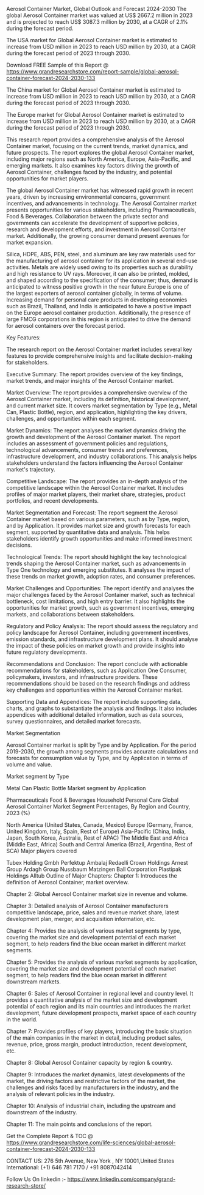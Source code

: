 Aerosol Container Market, Global Outlook and Forecast 2024-2030
The global Aerosol Container market was valued at US$ 2667.2 million in 2023 and is projected to reach US$ 3087.3 million by 2030, at a CAGR of 2.1% during the forecast period.

The USA market for Global Aerosol Container market is estimated to increase from USD million in 2023 to reach USD million by 2030, at a CAGR during the forecast period of 2023 through 2030.

Download FREE Sample of this Report @ https://www.grandresearchstore.com/report-sample/global-aerosol-container-forecast-2024-2030-133

The China market for Global Aerosol Container market is estimated to increase from USD million in 2023 to reach USD million by 2030, at a CAGR during the forecast period of 2023 through 2030.

The Europe market for Global Aerosol Container market is estimated to increase from USD million in 2023 to reach USD million by 2030, at a CAGR during the forecast period of 2023 through 2030.

This research report provides a comprehensive analysis of the Aerosol Container market, focusing on the current trends, market dynamics, and future prospects. The report explores the global Aerosol Container market, including major regions such as North America, Europe, Asia-Pacific, and emerging markets. It also examines key factors driving the growth of Aerosol Container, challenges faced by the industry, and potential opportunities for market players.

The global Aerosol Container market has witnessed rapid growth in recent years, driven by increasing environmental concerns, government incentives, and advancements in technology. The Aerosol Container market presents opportunities for various stakeholders, including Pharmaceuticals, Food & Beverages. Collaboration between the private sector and governments can accelerate the development of supportive policies, research and development efforts, and investment in Aerosol Container market. Additionally, the growing consumer demand present avenues for market expansion.

Silica, HDPE, ABS, PEN, steel, and aluminum are key raw materials used for the manufacturing of aerosol container for its application in several end-use activities. Metals are widely used owing to its properties such as durability and high resistance to UV rays. Moreover, it can also be printed, molded, and shaped according to the specification of the consumer; thus, demand is anticipated to witness positive growth in the near future.Europe is one of the largest exporters of aerosol container globally, in terms of volume. Increasing demand for personal care products in developing economies such as Brazil, Thailand, and India is anticipated to have a positive impact on the Europe aerosol container production. Additionally, the presence of large FMCG corporations in this region is anticipated to drive the demand for aerosol containers over the forecast period.

Key Features:

The research report on the Aerosol Container market includes several key features to provide comprehensive insights and facilitate decision-making for stakeholders.

Executive Summary: The report provides overview of the key findings, market trends, and major insights of the Aerosol Container market.

Market Overview: The report provides a comprehensive overview of the Aerosol Container market, including its definition, historical development, and current market size. It covers market segmentation by Type (e.g., Metal Can, Plastic Bottle), region, and application, highlighting the key drivers, challenges, and opportunities within each segment.

Market Dynamics: The report analyses the market dynamics driving the growth and development of the Aerosol Container market. The report includes an assessment of government policies and regulations, technological advancements, consumer trends and preferences, infrastructure development, and industry collaborations. This analysis helps stakeholders understand the factors influencing the Aerosol Container market's trajectory.

Competitive Landscape: The report provides an in-depth analysis of the competitive landscape within the Aerosol Container market. It includes profiles of major market players, their market share, strategies, product portfolios, and recent developments.

Market Segmentation and Forecast: The report segment the Aerosol Container market based on various parameters, such as by Type, region, and by Application. It provides market size and growth forecasts for each segment, supported by quantitative data and analysis. This helps stakeholders identify growth opportunities and make informed investment decisions.

Technological Trends: The report should highlight the key technological trends shaping the Aerosol Container market, such as advancements in Type One technology and emerging substitutes. It analyses the impact of these trends on market growth, adoption rates, and consumer preferences.

Market Challenges and Opportunities: The report identify and analyses the major challenges faced by the Aerosol Container market, such as technical bottleneck, cost limitations, and high entry barrier. It also highlights the opportunities for market growth, such as government incentives, emerging markets, and collaborations between stakeholders.

Regulatory and Policy Analysis: The report should assess the regulatory and policy landscape for Aerosol Container, including government incentives, emission standards, and infrastructure development plans. It should analyse the impact of these policies on market growth and provide insights into future regulatory developments.

Recommendations and Conclusion: The report conclude with actionable recommendations for stakeholders, such as Application One Consumer, policymakers, investors, and infrastructure providers. These recommendations should be based on the research findings and address key challenges and opportunities within the Aerosol Container market.

Supporting Data and Appendices: The report include supporting data, charts, and graphs to substantiate the analysis and findings. It also includes appendices with additional detailed information, such as data sources, survey questionnaires, and detailed market forecasts.

Market Segmentation

Aerosol Container market is split by Type and by Application. For the period 2019-2030, the growth among segments provides accurate calculations and forecasts for consumption value by Type, and by Application in terms of volume and value.

Market segment by Type

Metal Can
Plastic Bottle
Market segment by Application

Pharmaceuticals
Food & Beverages
Household
Personal Care
Global Aerosol Container Market Segment Percentages, By Region and Country, 2023 (%)

North America (United States, Canada, Mexico)
Europe (Germany, France, United Kingdom, Italy, Spain, Rest of Europe)
Asia-Pacific (China, India, Japan, South Korea, Australia, Rest of APAC)
The Middle East and Africa (Middle East, Africa)
South and Central America (Brazil, Argentina, Rest of SCA)
Major players covered

Tubex Holding Gmbh
Perfektup Ambalaj
Redaelli
Crown Holdings
Arnest Group
Ardagh Group
Nussbaum Matzingen
Ball Corporation
Plastipak Holdings
Alltub
Outline of Major Chapters: Chapter 1: Introduces the definition of Aerosol Container, market overview.

Chapter 2: Global Aerosol Container market size in revenue and volume.

Chapter 3: Detailed analysis of Aerosol Container manufacturers competitive landscape, price, sales and revenue market share, latest development plan, merger, and acquisition information, etc.

Chapter 4: Provides the analysis of various market segments by type, covering the market size and development potential of each market segment, to help readers find the blue ocean market in different market segments.

Chapter 5: Provides the analysis of various market segments by application, covering the market size and development potential of each market segment, to help readers find the blue ocean market in different downstream markets.

Chapter 6: Sales of Aerosol Container in regional level and country level. It provides a quantitative analysis of the market size and development potential of each region and its main countries and introduces the market development, future development prospects, market space of each country in the world.

Chapter 7: Provides profiles of key players, introducing the basic situation of the main companies in the market in detail, including product sales, revenue, price, gross margin, product introduction, recent development, etc.

Chapter 8: Global Aerosol Container capacity by region & country.

Chapter 9: Introduces the market dynamics, latest developments of the market, the driving factors and restrictive factors of the market, the challenges and risks faced by manufacturers in the industry, and the analysis of relevant policies in the industry.

Chapter 10: Analysis of industrial chain, including the upstream and downstream of the industry.

Chapter 11: The main points and conclusions of the report.

Get the Complete Report & TOC @ https://www.grandresearchstore.com/life-sciences/global-aerosol-container-forecast-2024-2030-133

CONTACT US:
276 5th Avenue, New York , NY 10001,United States
International: (+1) 646 781 7170 / +91 8087042414

Follow Us On linkedin :- https://www.linkedin.com/company/grand-research-store/
